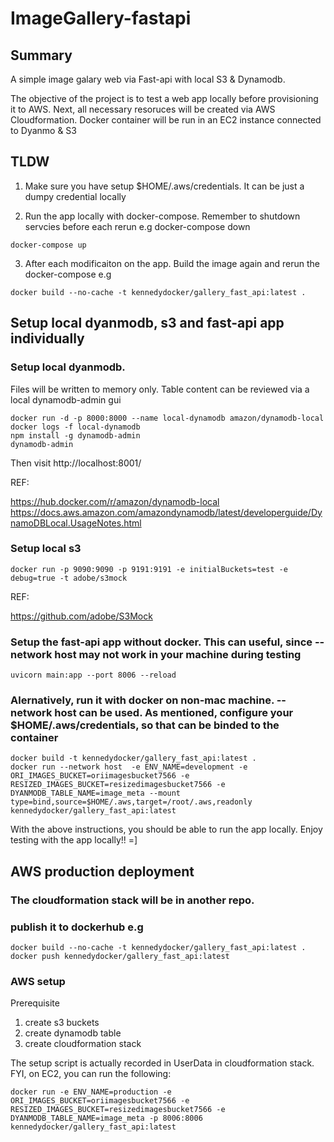 # ImageGallery-fastapi

## Summary
A simple image galary web via Fast-api with local S3 & Dynamodb. 

The objective of the project is to test a web app locally before provisioning it to AWS. Next, all necessary resoruces will be created via AWS Cloudformation. Docker container will be run in an EC2 instance connected to Dyanmo & S3

## TLDW
1. Make sure you have setup $HOME/.aws/credentials. It can be just a dumpy credential locally

2. Run the app locally with docker-compose. Remember to shutdown servcies before each rerun e.g docker-compose down
```
docker-compose up
```

3. After each modificaiton on the app. Build the image again and rerun the docker-compose e.g
```
docker build --no-cache -t kennedydocker/gallery_fast_api:latest .
```

## Setup local dyanmodb, s3 and fast-api app individually 
### Setup local dyanmodb. 
Files will be written to memory only. Table content can be reviewed via a local dynamodb-admin gui
```
docker run -d -p 8000:8000 --name local-dynamodb amazon/dynamodb-local
docker logs -f local-dynamodb
npm install -g dynamodb-admin
dynamodb-admin
```
Then visit http://localhost:8001/

REF:

https://hub.docker.com/r/amazon/dynamodb-local
https://docs.aws.amazon.com/amazondynamodb/latest/developerguide/DynamoDBLocal.UsageNotes.html

### Setup local s3
```
docker run -p 9090:9090 -p 9191:9191 -e initialBuckets=test -e debug=true -t adobe/s3mock
```
REF:

https://github.com/adobe/S3Mock

### Setup the fast-api app without docker. This can useful, since --network host may not work in your machine during testing
```
uvicorn main:app --port 8006 --reload 
```

### Alernatively, run it with docker on non-mac machine.  --network host can be used. As mentioned, configure your $HOME/.aws/credentials, so that can be binded to the container
```
docker build -t kennedydocker/gallery_fast_api:latest .
docker run --network host  -e ENV_NAME=development -e ORI_IMAGES_BUCKET=oriimagesbucket7566 -e RESIZED_IMAGES_BUCKET=resizedimagesbucket7566 -e DYANMODB_TABLE_NAME=image_meta --mount type=bind,source=$HOME/.aws,target=/root/.aws,readonly kennedydocker/gallery_fast_api:latest
```

With the above instructions, you should be able to run the app locally. Enjoy testing with the app locally!! =]

##  AWS production deployment
### The cloudformation stack will be in another repo.

### publish it to dockerhub e.g
```
docker build --no-cache -t kennedydocker/gallery_fast_api:latest .
docker push kennedydocker/gallery_fast_api:latest
```

### AWS setup
Prerequisite
1. create s3 buckets 
2. create dynamodb table 
3. create cloudformation stack

The setup script is actually recorded in UserData in cloudformation stack. FYI, on EC2, you can run the following:
```
docker run -e ENV_NAME=production -e ORI_IMAGES_BUCKET=oriimagesbucket7566 -e RESIZED_IMAGES_BUCKET=resizedimagesbucket7566 -e DYANMODB_TABLE_NAME=image_meta -p 8006:8006 kennedydocker/gallery_fast_api:latest
```
